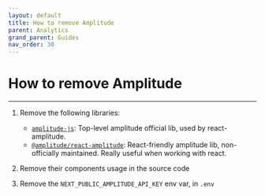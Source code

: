 ```yaml
---
layout: default
title: How to remove Amplitude
parent: Analytics
grand_parent: Guides
nav_order: 30
---
```


# How to remove Amplitude

---

1. Remove the following libraries:
    - [`amplitude-js`](https://www.npmjs.com/package/amplitude-js): Top-level amplitude official lib, used by react-amplitude.
    - [`@amplitude/react-amplitude`](https://www.npmjs.com/package/react-amplitude): React-friendly amplitude lib, non-officially maintained. Really useful when working with react.

1. Remove their components usage in the source code
1. Remove the `NEXT_PUBLIC_AMPLITUDE_API_KEY` env var, in `.env`
